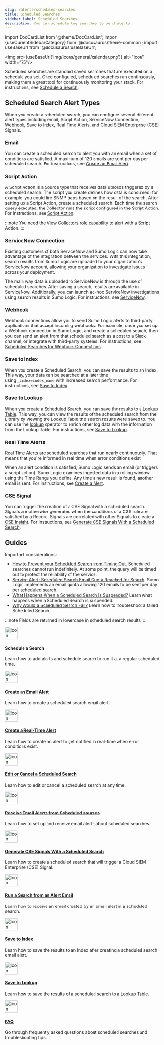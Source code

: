 ```yaml
---
slug: /alerts/scheduled-searches
title: Scheduled Searches
sidebar_label: Scheduled Searches
description: You can schedule log searches to send alerts.
---
```


import DocCardList from '@theme/DocCardList';
import {useCurrentSidebarCategory} from '@docusaurus/theme-common';
import useBaseUrl from '@docusaurus/useBaseUrl';

<img src={useBaseUrl('img/icons/general/calendar.png')} alt="icon" width="75"/>

Scheduled searches are standard saved searches that are executed on a schedule you set. Once configured, scheduled searches run continuously, making them a great tool for continuously monitoring your stack. For instructions, see [Schedule a Search](schedule-search.md).

## Scheduled Search Alert Types

When you create a scheduled search, you can configure several different alert types including email, Script Action, ServiceNow Connection, Webhook, Save to Index, Real Time Alerts, and Cloud SIEM Enterprise (CSE) Signals.

### Email

You can create a scheduled search to alert you with an email when a set of conditions are satisfied. A maximum of 120 emails are sent per day per scheduled search. For instructions, see [Create an Email Alert](create-email-alert.md).

### Script Action

A Script Action is a Source type that receives data uploads triggered by a scheduled search. The script you create defines how data is consumed; for example, you could fire SNMP traps based on the result of the search. After setting up a Script Action, create a scheduled search. Each time the search query executes, the Collector runs the script configured in the Script Action. For instructions, see [Script Action](/docs/send-data/installed-collectors/sources/script-action).

:::note
You need the [View Collectors role capability](/docs/manage/users-roles/roles/role-capabilities.md) to alert with a Script Action.
:::

### ServiceNow Connection

Existing customers of both ServiceNow and Sumo Logic can now take advantage of the integration between the services. With this integration, search results from Sumo Logic are uploaded to your organization's ServiceNow account, allowing your organization to investigate issues across your deployment.

The main way data is uploaded to ServiceNow is through the use of scheduled searches. After saving a search, results are available in ServiceNow. Additionally, you can launch ad-hoc ServiceNow investigations using search results in Sumo Logic. For instructions, see [ServiceNow](/docs/alerts/webhook-connections/servicenow/).

### Webhook

Webhook connections allow you to send Sumo Logic alerts to third-party applications that accept incoming webhooks. For example, once you set up a Webhook connection in Sumo Logic, and create a scheduled search, then you can send an alert from that scheduled search as a post to a Slack channel, or integrate with third-party systems. For instructions, see [Scheduled Searches for Webhook Connections](/docs/alerts/webhook-connections/schedule-searches-webhook-connections).

### Save to Index

When you create a Scheduled Search, you can save the results to an Index. This way, your data can be searched at a later time using `_index=index_name` with increased search performance. For instructions, see [Save to Index](save-to-index.md).

### Save to Lookup

When you create a Scheduled Search, you can save the results to a [Lookup Table](../../search/lookup-tables/create-lookup-table.md). This way, you can view the results of the scheduled search from the Library by viewing the Lookup Table the search results were saved to. You can use the [lookup](/docs/search/search-query-language/search-operators/lookup) operator to enrich other log data with the information from the Lookup Table. For instructions, see [Save to Lookup](save-to-lookup.md).

### Real Time Alerts

Real Time Alerts are scheduled searches that run nearly continuously. That means that you're informed in real time when error conditions exist.

When an alert condition is satisfied, Sumo Logic sends an email (or triggers a script action). Sumo Logic examines ingested data in a rolling window using the Time Range you define. Any time a new result is found, another email is sent. For instructions, see [Create a Alert](create-real-time-alert.md).

### CSE Signal

You can trigger the creation of a CSE Signal with a scheduled search. Signals are otherwise generated when the conditions of a CSE rule are satisfied by a Record. Signals are correlated with other Signals to create a [CSE Insight](../../cse/records-signals-entities-insights/insight-generation-process.md). For instructions, see [Generate CSE Signals With a Scheduled Search](generate-cse-signals.md).

## Guides

Important considerations:
* [How to Prevent your Scheduled Search from Timing Out](faq.md#how-to-prevent-your-scheduled-search-from-timing-out). Scheduled searches cannot run indefinitely. At some point, the query will be timed out to protect the reliability of the service.
* [Service Alert: Scheduled Search Email Quota Reached for Search](/docs/alerts/scheduled-searches/faq#service-alert-scheduled-search-email-quota-reached-for-search). Sumo Logic implements an email quota allowing 120 emails to be sent per day per scheduled search.
* [What Happens When a Scheduled Search Is Suspended?](faq.md#what-happens-when-a-scheduled-search-is-suspended) Learn what happens when a Scheduled Search is suspended.
* [Why Would a Scheduled Search Fail?](faq.md#why-would-a-scheduled-search-fail) Learn how to troubleshoot a failed Scheduled Search.

:::note
Fields are returned in lowercase in scheduled search results.
:::

<div className="box-wrapper" markdown="1">
<div className="box smallbox1 card">
  <div className="container">
  <a href="/docs/alerts/scheduled-searches/schedule-search"><img src={useBaseUrl('img/icons/operations/advanced-search.png')} alt="icon" width="40"/><h4>Schedule a Search</h4></a>
  <p>Learn how to add alerts and schedule search to run it at a regular scheduled time.</p>
  </div>
</div>
<div className="box smallbox2 card">
  <div className="container">
  <a href="/docs/alerts/scheduled-searches/create-email-alert"><img src={useBaseUrl('img/icons/operations/advanced-search.png')} alt="icon" width="40"/><h4>Create an Email Alert</h4></a>
  <p>Learn how to create a scheduled search email alert.</p>
  </div>
</div>
<div className="box smallbox3 card">
  <div className="container">
  <a href="/docs/alerts/scheduled-searches/create-real-time-alert"><img src={useBaseUrl('img/icons/operations/advanced-search.png')} alt="icon" width="40"/><h4>Create a Real-Time Alert</h4></a>
  <p>Learn how to create an alert to get notified in real-time when error conditions exist.</p>
  </div>
</div>
<div className="box smallbox4 card">
  <div className="container">
  <a href="/docs/alerts/scheduled-searches/edit-cancel"><img src={useBaseUrl('img/icons/operations/advanced-search.png')} alt="icon" width="40"/><h4>Edit or Cancel a Scheduled Search</h4></a>
  <p>Learn how to edit or cancel a scheduled search at any time.</p>
  </div>
</div>
<div className="box smallbox5 card">
  <div className="container">
  <a href="/docs/alerts/scheduled-searches/receive-email-alerts"><img src={useBaseUrl('img/icons/operations/advanced-search.png')} alt="icon" width="40"/><h4>Receive Email Alerts from Scheduled sources</h4></a>
  <p>Learn how to set up and receive email alerts about scheduled searches.</p>
  </div>
</div>
<div className="box smallbox6 card">
  <div className="container">
  <a href="/docs/alerts/scheduled-searches/generate-cse-signals"><img src={useBaseUrl('img/icons/operations/advanced-search.png')} alt="icon" width="40"/><h4>Generate CSE Signals With a Scheduled Search</h4></a>
  <p>Learn how to create a scheduled search that will trigger a Cloud SIEM Enterprise (CSE) Signal.</p>
  </div>
</div>
<div className="box smallbox7 card">
  <div className="container">
  <a href="/docs/alerts/scheduled-searches/run-search-from-alert-email"><img src={useBaseUrl('img/icons/operations/advanced-search.png')} alt="icon" width="40"/><h4>Run a Search from an Alert Email</h4></a>
  <p>Learn how to receive an email created by an email alert in a scheduled search.</p>
  </div>
</div>
<div className="box smallbox8 card">
  <div className="container">
  <a href="/docs/alerts/scheduled-searches/save-to-index"><img src={useBaseUrl('img/icons/operations/advanced-search.png')} alt="icon" width="40"/><h4>Save to Index</h4></a>
  <p>Learn how to save the results to an Index after creating a scheduled search email alert.</p>
  </div>
</div>
<div className="box smallbox9 card">
  <div className="container">
  <a href="/docs/alerts/scheduled-searches/save-to-lookup"><img src={useBaseUrl('img/icons/operations/advanced-search.png')} alt="icon" width="40"/><h4>Save to Lookup</h4></a>
  <p>Learn how to save the results of a scheduled search to a Lookup Table.</p>
  </div>
</div>
<div className="box smallbox10 card">
  <div className="container">
  <a href="/docs/alerts/scheduled-searches/faq"><img src={useBaseUrl('img/icons/operations/advanced-search.png')} alt="icon" width="40"/><h4>FAQ</h4></a>
  <p>Go through frequently asked questions about scheduled searches and troubleshooting tips.</p>
  </div>
</div>
</div>
